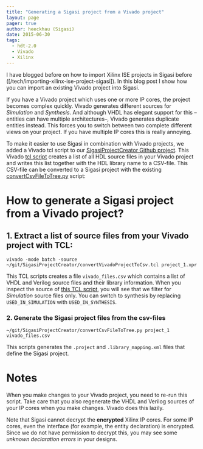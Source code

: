 ```yaml
---
title: "Generating a Sigasi project from a Vivado project"
layout: page 
pager: true
author: heeckhau (Sigasi)
date: 2015-06-30
tags: 
  - hdt-2.0
  - Vivado
  - Xilinx
---
```

I have blogged before on how to import Xilinx ISE projects in Sigasi before ([/tech/importing-xilinx-ise-project-sigasi]). In this blog post I show how you can import an existing Vivado project into Sigasi.

If you have a Vivado project which uses one or more IP cores, the project becomes complex quickly. Vivado generates different sources for _Simulation_ and _Synthesis_. And although VHDL has elegant support for this –entities can have multiple architectures–, Vivado generates duplicate entities instead. This forces you to switch between two complete different views on your project. If you have multiple IP cores this is really annoying.

To make it easier to use Sigasi in combination with Vivado projects, we added a Vivado tcl script to our [SigasiProjectCreator Github project](https://github.com/sigasi/SigasiProjectCreator). This Vivado [tcl script](https://github.com/sigasi/SigasiProjectCreator/blob/master/convertVivadoProjectToCsv.tcl) creates a list of all HDL source files in your Vivado project and writes this list together with the HDL library name to a CSV-file. This CSV-file can be converted to a Sigasi project with the existing [convertCsvFileToTree.py](https://github.com/sigasi/SigasiProjectCreator/blob/master/convertCsvFileToTree.py) script:

# How to generate a Sigasi project from a Vivado project?

## 1. Extract a list of source files from your Vivado project with TCL:

```
vivado -mode batch -source ~/git/SigasiProjectCreator/convertVivadoProjectToCsv.tcl project_1.xpr
```

This TCL scripts creates a file `vivado_files.csv` which contains a list of VHDL and Verilog source files and their library information. When you inspect the source of [this TCL script](https://github.com/sigasi/SigasiProjectCreator/blob/master/convertVivadoProjectToCsv.tcl), you will see that we filter for _Simulation_ source files only. You can switch to synthesis by replacing `USED_IN_SIMULATION` with `USED_IN_SYNTHESIS`.

### 2. Generate the Sigasi project files from the csv-files

```
~/git/SigasiProjectCreator/convertCsvFileToTree.py project_1 vivado_files.csv
```
This scripts generates the `.project` and `.library_mapping.xml` files that define the Sigasi project.

# Notes


When you make changes to your Vivado project, you need to re-run this script. Take care that you also regenerate the VHDL and Verilog sources of your IP cores when you make changes. Vivado does this lazily.

Note that Sigasi cannot decrypt the **encrypted** Xilinx IP cores. For some IP cores, even the interface (for example, the entity declaration) is encrypted. Since we do not have permission to decrypt this, you may see some _unknown declaration errors_ in your designs.